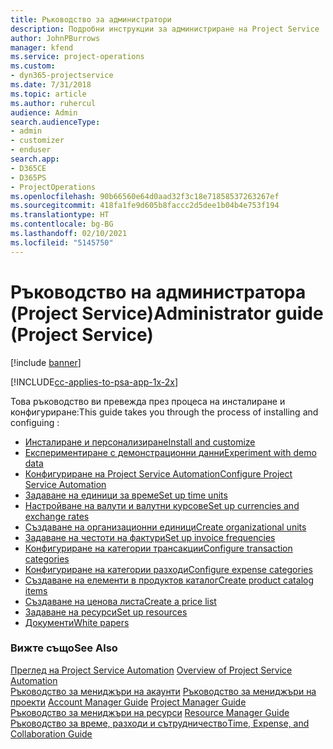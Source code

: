 ```yaml
---
title: Ръководство за администратори
description: Подробни инструкции за администриране на Project Service
author: JohnPBurrows
manager: kfend
ms.service: project-operations
ms.custom:
- dyn365-projectservice
ms.date: 7/31/2018
ms.topic: article
ms.author: ruhercul
audience: Admin
search.audienceType:
- admin
- customizer
- enduser
search.app:
- D365CE
- D365PS
- ProjectOperations
ms.openlocfilehash: 90b66560e64d0aad32f3c18e71858537263267ef
ms.sourcegitcommit: 418fa1fe9d605b8faccc2d5dee1b04b4e753f194
ms.translationtype: HT
ms.contentlocale: bg-BG
ms.lasthandoff: 02/10/2021
ms.locfileid: "5145750"
---
```

# <a name="administrator-guide-project-service"></a><span data-ttu-id="785ff-103">Ръководство на администратора (Project Service)</span><span class="sxs-lookup"><span data-stu-id="785ff-103">Administrator guide (Project Service)</span></span>

[!include [banner](../includes/psa-now-project-operations.md)]

[!INCLUDE[cc-applies-to-psa-app-1x-2x](../includes/cc-applies-to-psa-app-1x-2x.md)]

<span data-ttu-id="785ff-104">Това ръководство ви превежда през процеса на инсталиране и конфигуриране:</span><span class="sxs-lookup"><span data-stu-id="785ff-104">This guide takes you through the process of installing and configuing :</span></span>  
  
- [<span data-ttu-id="785ff-105">Инсталиране и персонализиране</span><span class="sxs-lookup"><span data-stu-id="785ff-105">Install and customize</span></span>](install-customize.md)
- [<span data-ttu-id="785ff-106">Експериментиране с демонстрационни данни</span><span class="sxs-lookup"><span data-stu-id="785ff-106">Experiment with demo data</span></span>](use-demo-data.md)
- [<span data-ttu-id="785ff-107">Конфигуриране на Project Service Automation</span><span class="sxs-lookup"><span data-stu-id="785ff-107">Configure Project Service Automation</span></span>](configure.md)
- [<span data-ttu-id="785ff-108">Задаване на единици за време</span><span class="sxs-lookup"><span data-stu-id="785ff-108">Set up time units</span></span>](set-up-time-units.md)
- [<span data-ttu-id="785ff-109">Настройване на валути и валутни курсове</span><span class="sxs-lookup"><span data-stu-id="785ff-109">Set up currencies and exchange rates</span></span>](set-up-currencies-exchange-rates.md)
- [<span data-ttu-id="785ff-110">Създаване на организационни единици</span><span class="sxs-lookup"><span data-stu-id="785ff-110">Create organizational units</span></span>](create-organizational-units.md)
- [<span data-ttu-id="785ff-111">Задаване на честоти на фактури</span><span class="sxs-lookup"><span data-stu-id="785ff-111">Set up invoice frequencies</span></span>](set-up-invoice-frequencies.md)
- [<span data-ttu-id="785ff-112">Конфигуриране на категории трансакции</span><span class="sxs-lookup"><span data-stu-id="785ff-112">Configure transaction categories</span></span>](configure-transaction-categories.md)
- [<span data-ttu-id="785ff-113">Конфигуриране на категории разходи</span><span class="sxs-lookup"><span data-stu-id="785ff-113">Configure expense categories</span></span>](configure-expense-categories.md)
- [<span data-ttu-id="785ff-114">Създаване на елементи в продуктов каталог</span><span class="sxs-lookup"><span data-stu-id="785ff-114">Create product catalog items</span></span>](create-product-catalog-items.md)
- [<span data-ttu-id="785ff-115">Създаване на ценова листа</span><span class="sxs-lookup"><span data-stu-id="785ff-115">Create a price list</span></span>](create-price-list.md)
- [<span data-ttu-id="785ff-116">Задаване на ресурси</span><span class="sxs-lookup"><span data-stu-id="785ff-116">Set up resources</span></span>](set-up-resources.md)
- [<span data-ttu-id="785ff-117">Документи</span><span class="sxs-lookup"><span data-stu-id="785ff-117">White papers</span></span>](white-papers.md)
  
### <a name="see-also"></a><span data-ttu-id="785ff-118">Вижте също</span><span class="sxs-lookup"><span data-stu-id="785ff-118">See Also</span></span>  
 <span data-ttu-id="785ff-119">[Преглед на Project Service Automation](../psa/overview.md)  </span><span class="sxs-lookup"><span data-stu-id="785ff-119">[Overview of Project Service Automation](../psa/overview.md)  </span></span>  
 <span data-ttu-id="785ff-120">[Ръководство за мениджъри на акаунти](../psa/account-manager-guide.md) [Ръководство за мениджъри на проекти](../psa/project-manager-guide.md) </span><span class="sxs-lookup"><span data-stu-id="785ff-120">[Account Manager Guide](../psa/account-manager-guide.md) [Project Manager Guide](../psa/project-manager-guide.md) </span></span>  
 <span data-ttu-id="785ff-121">[Ръководство за мениджъри на ресурси](../psa/resource-manager-guide.md) </span><span class="sxs-lookup"><span data-stu-id="785ff-121">[Resource Manager Guide](../psa/resource-manager-guide.md) </span></span>  
 [<span data-ttu-id="785ff-122">Ръководство за време, разходи и сътрудничество</span><span class="sxs-lookup"><span data-stu-id="785ff-122">Time, Expense, and Collaboration Guide</span></span>](../psa/time-expense-collaboration-guide.md)
